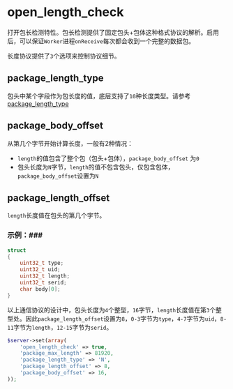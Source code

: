 # open_length_check

打开包长检测特性。包长检测提供了固定包头+包体这种格式协议的解析。启用后，可以保证`Worker`进程`onReceive`每次都会收到一个完整的数据包。

长度协议提供了`3`个选项来控制协议细节。


package_length_type
----
包头中某个字段作为包长度的值，底层支持了`10`种长度类型。请参考 [package_length_type](https://wiki.swoole.com/wiki/page/463.html)

package_body_offset
-----
从第几个字节开始计算长度，一般有2种情况：

* `length`的值包含了整个包（包头+包体），`package_body_offset` 为`0`
* 包头长度为`N`字节，`length`的值不包含包头，仅包含包体，`package_body_offset`设置为`N`

package_length_offset
----
`length`长度值在包头的第几个字节。

### 示例：###
```c
struct
{
    uint32_t type;
    uint32_t uid;
	uint32_t length;
    uint32_t serid;
    char body[0];
}
```
以上通信协议的设计中，包头长度为`4`个整型，`16`字节，`length`长度值在第`3`个整型处。因此`package_length_offset`设置为`8`，`0-3`字节为`type`，`4-7`字节为`uid`，`8-11`字节为`length`，`12-15`字节为`serid`。

```php
$server->set(array(
    'open_length_check' => true,
    'package_max_length' => 81920,
    'package_length_type' => 'N',
    'package_length_offset' => 8,
    'package_body_offset' => 16,
));
```
